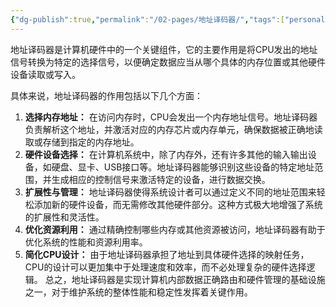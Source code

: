 ```yaml
---
{"dg-publish":true,"permalink":"/02-pages/地址译码器/","tags":["personal/blog","计算机组成原理/存储系统"]}
---
```


地址译码器是计算机硬件中的一个关键组件，它的主要作用是将CPU发出的地址信号转换为特定的选择信号，以便确定数据应当从哪个具体的内存位置或其他硬件设备读取或写入。

具体来说，地址译码器的作用包括以下几个方面：
1. **选择内存地址：** 在访问内存时，CPU会发出一个内存地址信号。地址译码器负责解析这个地址，并激活对应的内存芯片或内存单元，确保数据被正确地读取或存储到指定的内存地址。
2. **硬件设备选择：** 在计算机系统中，除了内存外，还有许多其他的输入输出设备，如硬盘、显卡、USB接口等。地址译码器能够识别这些设备的特定地址范围，并生成相应的控制信号来激活特定的设备，进行数据交换。
3. **扩展性与管理：** 地址译码器使得系统设计者可以通过定义不同的地址范围来轻松添加新的硬件设备，而无需修改其他硬件部分。这种方式极大地增强了系统的扩展性和灵活性。
4. **优化资源利用：** 通过精确控制哪些内存或其他资源被访问，地址译码器有助于优化系统的性能和资源利用率。
5. **简化CPU设计：** 由于地址译码器承担了地址到具体硬件选择的映射任务，CPU的设计可以更加集中于处理速度和效率，而不必处理复杂的硬件选择逻辑。
总之，地址译码器是实现计算机内部数据正确路由和硬件管理的基础设施之一，对于维护系统的整体性能和稳定性发挥着关键作用。